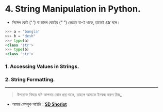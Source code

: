 # 4. String Manipulation in Python.

* সিঙ্গেল কোট (‘ ’) বা ডাবল কোটের (“ ”) ভেতরে যা-ই থাকে, তাকেই str বলে।

```python
>>> a = 'bangla'
>>> b = "desh"
>>> type(a)
<class 'str'>
>>> type(b)
<class 'str'>
``` 





### 1. Accessing Values in Strings.

### 2. String Formatting.


---


> উপরোক্ত বিষয়ে যদি আপনার কোন প্রশ্ন থাকে, তাহলে আমাকে ইনবক্স করুন প্লিজ,,

* আমার ফেসবুক আইডি :  **[SD Shoriot](https://www.facebook.com/shoriot)**